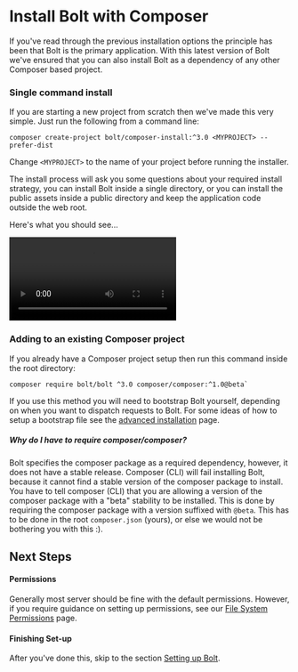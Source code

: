 Install Bolt with Composer
=============================

If you've read through the previous installation options the principle has been
that Bolt is the primary application. With this latest version of Bolt we've
ensured that you can also install Bolt as a dependency of any other Composer
based project.

### Single command install

If you are starting a new project from scratch then we've made this very
simple. Just run the following from a command line:

```
composer create-project bolt/composer-install:^3.0 <MYPROJECT> --prefer-dist
```

Change `<MYPROJECT>` to the name of your project before running the installer.

The install process will ask you some questions about your required install
strategy, you can install Bolt inside a single directory, or you can install
the public assets inside a public directory and keep the application code
outside the web root.

Here's what you should see...

<video controls="controls">
  <source src="https://dl.dropboxusercontent.com/u/20154/composer-install-video.mp4" type="video/mp4">
</video>


### Adding to an existing Composer project

If you already have a Composer project setup then run this command inside the
root directory:

```
composer require bolt/bolt ^3.0 composer/composer:^1.0@beta`
```

If you use this method you will need to bootstrap Bolt yourself, depending on
when you want to dispatch requests to Bolt. For some ideas of how to setup a
bootstrap file see the [advanced installation](installation-advanced) page.

##### Why do I have to require composer/composer?

Bolt specifies the composer package as a required dependency, however, it does
not have a stable release. Composer (CLI) will fail installing Bolt, because it
cannot find a stable version of the composer package to install. You have to 
tell composer (CLI) that you are allowing a version of the composer package with 
a "beta" stability to be installed. This is done by requiring the composer package 
with a version suffixed with `@beta`. This has to be done in the root 
`composer.json` (yours), or else we would not be bothering you with this :).

Next Steps
----------

#### Permissions

Generally most server should be fine with the default permissions. However, if 
you require guidance on setting up permissions, see our [File System Permissions](permissions)
page. 

#### Finishing Set-up

After you've done this, skip to the section [Setting up Bolt](#setting-bolt).
